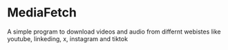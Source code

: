 # MediaFetch
A simple program to download videos and audio from differnt webistes like youtube, linkeding, x, instagram and tiktok
